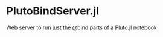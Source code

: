 # PlutoBindServer.jl
Web server to run just the @bind parts of a [Pluto.jl](https://github.com/fonsp/Pluto.jl) notebook
